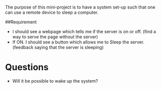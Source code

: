 The purpose of this mini-project is to have a system set-up such that one can use a remote device to sleep a computer.

##Requirement
* I should see a webpage which tells me if the server is on or off. (find a way to serve the page without the server)
* If ON. I should see a button which allows me to Sleep the server. (feedback saying that the server is sleeping)

# Questions
* Will it be possible to wake up the system?
